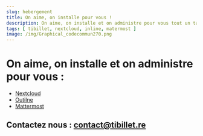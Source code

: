 ```yaml
---
slug: hebergement
title: On aime, on installe pour vous !
description: On aime, on installe et on administre pour vous tout un tas de logiciel libre.
tags: [ tibillet, nextcloud, inline, matermost ]
image: /img/Graphical_codecommun270.png
---
```


# On aime, on installe et on administre pour vous :

- [Nextcloud](https://nextcloud.com/)
- [Outilne](https://www.getoutline.com/)
- [Mattermost](https://mattermost.com/)

## Contactez nous : [contact@tibillet.re](mailto:contact@tibillet.re)
